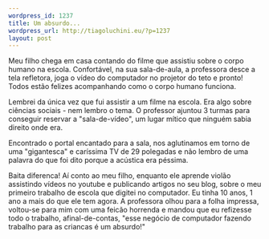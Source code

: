 ```yaml
--- 
wordpress_id: 1237
title: Um absurdo...
wordpress_url: http://tiagoluchini.eu/?p=1237
layout: post
---
```

Meu filho chega em casa contando do filme que assistiu sobre o corpo humano na escola. Confortável, na sua sala-de-aula, a professora desce a tela refletora, joga o vídeo do computador no projetor do teto e pronto! Todos estão felizes acompanhando como o corpo humano funciona.

Lembrei da única vez que fui assistir a um filme na escola. Era algo sobre ciências sociais - nem lembro o tema. O professor ajuntou 3 turmas para conseguir reservar a "sala-de-vídeo", um lugar mítico que ninguém sabia direito onde era.

Encontrado o portal encantado para a sala, nos aglutinamos em torno de uma "gigantesca" e caríssima TV de 29 polegadas e não lembro de uma palavra do que foi dito porque a acústica era péssima.

Baita diferenca! Aí conto ao meu filho, enquanto ele aprende violão assistindo vídeos no youtube e publicando artigos no seu blog, sobre o meu primeiro trabalho de escola que digitei no computador. Eu tinha 10 anos, 1 ano a mais do que ele tem agora. A professora olhou para a folha impressa, voltou-se para mim com uma feicão horrenda e mandou que eu refizesse todo o trabalho, afinal-de-contas, "esse negócio de computador fazendo trabalho para as criancas é um absurdo!"
